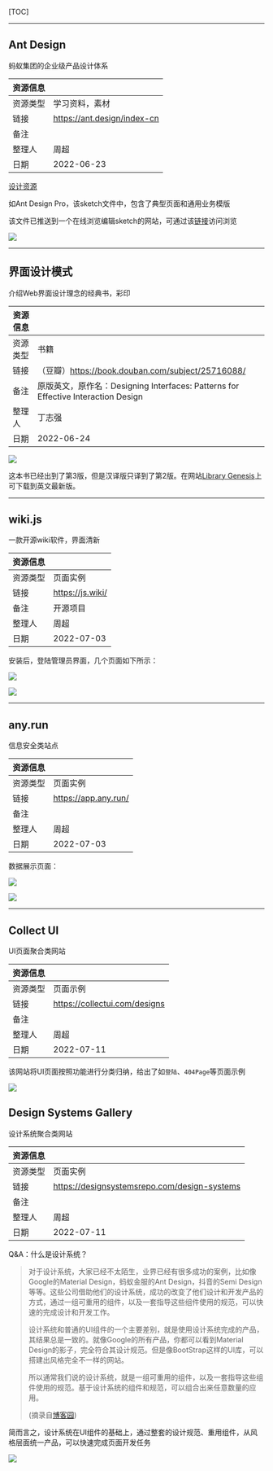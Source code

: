 [TOC]

---

## Ant Design

蚂蚁集团的企业级产品设计体系

| 资源信息 |                             |
| -------- | --------------------------- |
| 资源类型 | 学习资料，素材              |
| 链接     | https://ant.design/index-cn |
| 备注     |                             |
| 整理人   | 周超                        |
| 日期     | 2022-06-23                  |

[设计资源](https://ant.design/docs/resources-cn)

如Ant Design Pro，该sketch文件中，包含了典型页面和通用业务模版

该文件已推送到一个在线浏览编辑sketch的网站，可通过该[链接](https://js.design/f/ouA9e6?p=vfS7XzYrVQ)访问浏览

![](https://fastly.jsdelivr.net/gh/aoikuroba/graph-bed@main/czhou/20220623101335.png)

---

## 界面设计模式

介绍Web界面设计理念的经典书，彩印

| 资源信息 |                                                              |
| -------- | ------------------------------------------------------------ |
| 资源类型 | 书籍                                                         |
| 链接     | （豆瓣）https://book.douban.com/subject/25716088/            |
| 备注     | 原版英文，原作名：Designing Interfaces: Patterns for Effective Interaction Design |
| 整理人   | 丁志强                                                       |
| 日期     | 2022-06-24                                                   |

![](https://fastly.jsdelivr.net/gh/aoikuroba/graph-bed@main/zqding/16560511366641656051135719.png)

这本书已经出到了第3版，但是汉译版只译到了第2版。在网站[Library Genesis](http://libgen.rs/)上可下载到英文最新版。

---

## wiki.js

一款开源wiki软件，界面清新

| 资源信息 |                  |
| -------- | ---------------- |
| 资源类型 | 页面实例         |
| 链接     | https://js.wiki/ |
| 备注     | 开源项目         |
| 整理人   | 周超             |
| 日期     | 2022-07-03       |

安装后，登陆管理员界面，几个页面如下所示：

![](https://fastly.jsdelivr.net/gh/aoikuroba/graph-bed@main/czhou/20220703085348.png)

![](https://fastly.jsdelivr.net/gh/aoikuroba/graph-bed@main/czhou/20220703085145.png)

---

## any.run

信息安全类站点

| 资源信息 |                      |
| -------- | -------------------- |
| 资源类型 | 页面实例             |
| 链接     | https://app.any.run/ |
| 备注     |                      |
| 整理人   | 周超                 |
| 日期     | 2022-07-03           |

数据展示页面：

![](https://fastly.jsdelivr.net/gh/aoikuroba/graph-bed@main/czhou/20220703102721.png)

![](https://fastly.jsdelivr.net/gh/aoikuroba/graph-bed@main/czhou/20220703102739.png)

---

## Collect UI

UI页面聚合类网站

| 资源信息 |                               |
| -------- | ----------------------------- |
| 资源类型 | 页面示例                      |
| 链接     | https://collectui.com/designs |
| 备注     |                               |
| 整理人   | 周超                          |
| 日期     | 2022-07-11                    |

该网站将UI页面按照功能进行分类归纳，给出了如`登陆`、`404Page`等页面示例

![](https://fastly.jsdelivr.net/gh/littleroot-town/pic-test@main/img/20220711100501.png)

## Design Systems Gallery

设计系统聚合类网站

| 资源信息 |                                              |
| -------- | -------------------------------------------- |
| 资源类型 | 页面实例                                     |
| 链接     | https://designsystemsrepo.com/design-systems |
| 备注     |                                              |
| 整理人   | 周超                                         |
| 日期     | 2022-07-11                                   |

Q&A：什么是设计系统？

> 对于设计系统，大家已经不太陌生，业界已经有很多成功的案例，比如像Google的Material Design，蚂蚁金服的Ant Design，抖音的Semi Design等等。这些公司借助他们的设计系统，成功的改变了他们设计和开发产品的方式，通过一组可重用的组件，以及一套指导这些组件使用的规范，可以快速的完成设计和开发工作。
>
> 设计系统和普通的UI组件的一个主要差别，就是使用设计系统完成的产品，其结果总是一致的。就像Google的所有产品，你都可以看到Material Design的影子，完全符合其设计规范。但是像BootStrap这样的UI库，可以搭建出风格完全不一样的网站。
>
> 所以通常我们说的设计系统，就是一组可重用的组件，以及一套指导这些组件使用的规范。基于设计系统的组件和规范，可以组合出来任意数量的应用。
>
> (摘录自[博客园](https://www.cnblogs.com/Leo_wl/p/15861864.html))

简而言之，设计系统在UI组件的基础上，通过整套的设计规范、重用组件，从风格层面统一产品，可以快速完成页面开发任务

![](https://fastly.jsdelivr.net/gh/littleroot-town/pic-test@main/img/20220711101933.png)
